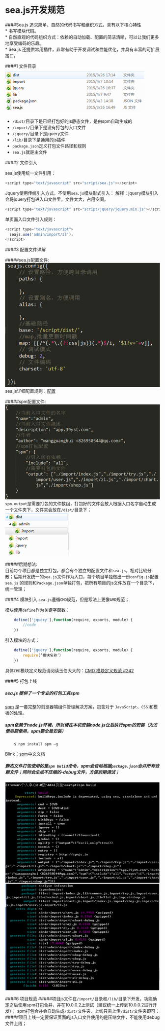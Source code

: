 
sea.js开发规范  
==============
####Sea.js 追求简单、自然的代码书写和组织方式，具有以下核心特性  
    * 书写模块代码。  
    * 自然直观的代码组织方式：依赖的自动加载、配置的简洁清晰，可以让我们更多地享受编码的乐趣。  
    * Sea.js 还提供常用插件，非常有助于开发调试和性能优化，并具有丰富的可扩展接口。

####1  文件目录  
  ![文件整体目录](https://github.com/div-wang/Yscript/blob/lib/seajs/img/image001.png "文件整体目录")  
  * `/dist/`目录下是已经打包好的js静态文件，是由spm自动生成的    
  * `/import/`目录下是没有打包的入口文件  
  * `/jquery/`目录下是jquery文件   
  * `/lib/`目录下是通用的js插件    
  * `package.json`定义打包文件路径和规则    
  * `sea.js`就是主文件    

####2  文件引入  

  sea.js使用统一文件引用：  
  ```javascript
  <script type="text/javascript" src="script/sea.js"></script>
  ```
  
  Jquery使用传统引入方式，不使用`sea.js`模块形式引入：
      解释：jquery模块引入会将jquery打包进入口文件里，文件太大，占用空间，
  ```javascript
  <script type="text/javascript" src="script/jquery/jquery.min.js"></script>
  ```
  
  单页面入口文件引入规则：
  ```javascript
  <script type="text/javascript">
	seajs.use('admin/import/zl');
  </script>
  ```
  
####3 	配置文件详解 

#####sea.js配置文件:  
![sea.js配置文件](https://github.com/div-wang/Yscript/blob/lib/seajs/img/image002.png "sea.js配置文件")  
sea.js详细配置规则：[配置](https://github.com/seajs/seajs/issues/262)  
	
#####spm配置文件:
![spm配置文件](https://github.com/div-wang/Yscript/blob/lib/seajs/img/image003.png "spm配置文件") 
`spm.output`是需要打包的文件数组，打包好的文件会放入根据入口名字自动生成一个文件夹下，文件夹会放在`/dist/`目录下；  
![spm打包文件路径](https://github.com/div-wang/Yscript/blob/lib/seajs/img/image004.png "spm打包文件路径")   
	
#####后期想法:  
目前每个项目都是独立打包，都会有个独立的配置文件和`sea.js`，相对比较分散；后期开发统一的`sea.js`文件作为入口，每个项目单独做出一份`config.js`配置`sea.js` 的规则和`Package.json`单独打包，把所有项目的js文件放在一个目录下，统一管理；

####4  模块引入
`sea.js`遵循`CMD`规范，但是写法上更像`AMD`规范；  

模块使用`define`作为关键字函数：  
```javascript
	define(['jquery'],function(require, exports, module) {
		//code
	})
```

引入模块的方式：
```javascript
	define(['jquery'],function(require, exports, module) {
		require(’模块名称’）
	})
```
	
具体`CMD`模块定义规范请阅读玉伯大大的：[CMD 模块定义规范 #242](https://github.com/seajs/seajs/issues/242)  
	
####5  打包上线	
#####	sea.js 提供了一个专业的打包工具spm
[spm](https://github.com/spmjs/spm) 是一套完整的浏览器端组件管理解决方案，包含对于 `JavaScript`、`CSS` 和模板的处理。

#####	spm依赖于node.js环境，所以请在本机安装node.js让后执行spm的安装（为方便后期使用，spm要全局安装）
		$ npm install spm –g
Blink：[spm中文文档](http://sorrycc.gitbooks.io/spm-handbook/content/index.html)

#####	静态文件打包使用的是`spm bulid`命令，spm会自动根据`package.json`合并所有依赖文件；同时会生成不压缩的-debug文件，方便前期调试；
![spm bulid-1](https://github.com/div-wang/Yscript/blob/lib/seajs/img/image005.png "spm bulid-1")   
![spm bulid-2](https://github.com/div-wang/Yscript/blob/lib/seajs/img/image006.png "spm bulid-2")   
	
####6  项目规范	
#####项目js文件在`/import/`目录和`/lib/`目录下开发，功能确定之后使用spm打包合并，并在10.0.0.2上测试（建议统一上传到10.0.0.2进行开发）；
spm打包合并会自动生成`/dist/`文件夹，上线只需上传`/dist/`文件夹即可；  
#####项目上线一定要保证页面的js入口文件使用的是压缩文件，不能使用debug文件上线；
